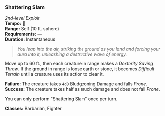 ### Shattering Slam
*2nd-level Exploit*  
**Tempo:** 🔺  
**Range:** Self (10 ft. sphere)  
**Requirements:** —  
**Duration:** Instantaneous  

> *You leap into the air, striking the ground as you land and forcing your aura into it, unleashing a destructive wave of energy.*

Move up to 60 ft., then each creature in range makes a *Dexterity Saving Throw*. If the ground in range is loose earth or stone, it becomes *Difficult Terrain* until a creature uses its action to clear it.

**Failure:** The creature takes `4d8` Bludgeoning Damage and falls *Prone*.  
**Success:** The creature takes half as much damage and does not fall *Prone*.  

You can only perform "Shattering Slam" once per turn.

**Classes:** Barbarian, Fighter
